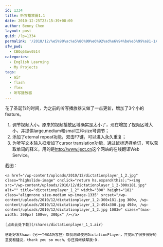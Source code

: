 ```yaml
---
id: 1334
title: 听写播放器1.1
date: 2010-12-25T23:15:39+08:00
author: Benny Chen
layout: post
guid: /?p=1334
permalink: '/2010/12/%e5%90%ac%e5%86%99%e6%92%ad%e6%94%be%e5%99%a81-1/'
sfw_pwd:
  - CBOq6Sov0514
categories:
  - English Learning
  - My Projects
tags:
  - air
  - flash
  - flex
  - 听写播放器
---
```

花了圣诞节的时间，为之前的听写播放器又做了一点更新，增加了3个小的feature。

  1. 调节视频大小。原来的视频播放区域确实是太小了，现在增加了视频区域大小，并提供large,medium和small三种size可调节；
  2. 添加了eternal repeat功能，双击F7键，可以进入永久重复；
  3. 为听写文本输入框增加了cursor translation功能，通过鼠标选择单词，可以获取单词的释义。用的是<http://www.ject.cn>这个网站的在线翻译Web Service。 </ol> 
    截图：
  
    <a href="/wp-content/uploads/2010/12/dictationplayer_1_2.jpg" class="highslide-image" onclick="return hs.expand(this);"><img src="/wp-content/uploads/2010/12/dictationplayer_1_2-300x181.jpg" alt="" title="dictationplayer_1_2" width="300" height="181" class="alignnone size-medium wp-image-1335" srcset="/wp-content/uploads/2010/12/dictationplayer_1_2-300x181.jpg 300w, /wp-content/uploads/2010/12/dictationplayer_1_2-494x300.jpg 494w, /wp-content/uploads/2010/12/dictationplayer_1_2.jpg 1003w" sizes="(max-width: 300px) 100vw, 300px" /></a>
    
    [点击此处下载](/shares/dictationplayer_1_1.air)
    
    感谢好友Shawn（另一个VOA听写狂）帮我测试使用DictationPlayer，并提出了很多很好的意见和建议，thank you so much，你还得继续帮我:D.